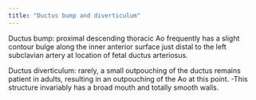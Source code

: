 ```yaml
---
title: "Ductus bump and diverticulum"
---
```

Ductus bump: proximal descending thoracic Ao frequently has a slight contour bulge along the inner anterior surface just distal to the left subclavian artery at location of fetal ductus arteriosus.

Ductus diverticulum: rarely, a small outpouching of the ductus remains patient in adults, resulting in an outpouching of the Ao at this point.
-This structure invariably has a broad mouth and totally smooth walls.

